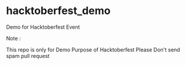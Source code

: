 # hacktoberfest_demo
Demo for Hacktoberfest Event

Note :

This repo is only for Demo Purpose of Hacktoberfest
Please Don't send spam pull request 
